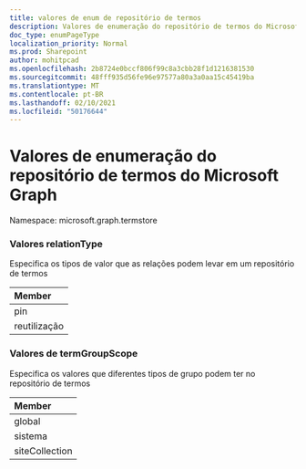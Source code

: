 ```yaml
---
title: valores de enum de repositório de termos
description: Valores de enumeração do repositório de termos do Microsoft Graph
doc_type: enumPageType
localization_priority: Normal
ms.prod: Sharepoint
author: mohitpcad
ms.openlocfilehash: 2b8724e0bccf806f99c8a3cbb28f1d1216381530
ms.sourcegitcommit: 48fff935d56fe96e97577a80a3a0aa15c45419ba
ms.translationtype: MT
ms.contentlocale: pt-BR
ms.lasthandoff: 02/10/2021
ms.locfileid: "50176644"
---
```

# <a name="microsoft-graph-termstore-enumeration-values"></a>Valores de enumeração do repositório de termos do Microsoft Graph

Namespace: microsoft.graph.termstore

### <a name="relationtype-values"></a>Valores relationType

Especifica os tipos de valor que as relações podem levar em um repositório de termos

|Member|
|:---|
|pin|
|reutilização|

### <a name="termgroupscope-values"></a>Valores de termGroupScope

Especifica os valores que diferentes tipos de grupo podem ter no repositório de termos

|Member|
|:---|
|global|
|sistema|
|siteCollection|

<!--
{
  "type": "#page.annotation",
  "namespace": "microsoft.graph.termstore"
}
-->


